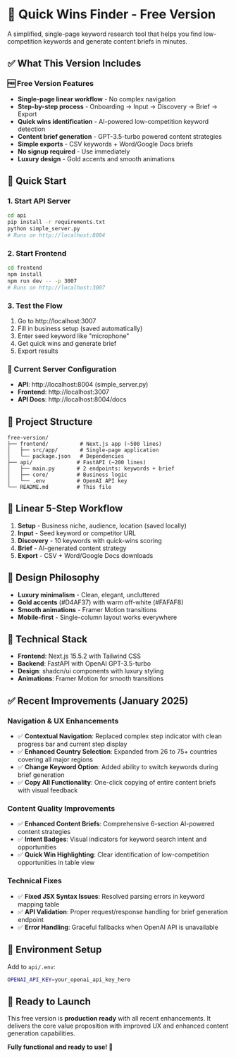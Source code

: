 # 🎯 Quick Wins Finder - Free Version

A simplified, single-page keyword research tool that helps you find low-competition keywords and generate content briefs in minutes.

## ✅ What This Version Includes

### 🆓 Free Version Features
- **Single-page linear workflow** - No complex navigation
- **Step-by-step process** - Onboarding → Input → Discovery → Brief → Export
- **Quick wins identification** - AI-powered low-competition keyword detection
- **Content brief generation** - GPT-3.5-turbo powered content strategies
- **Simple exports** - CSV keywords + Word/Google Docs briefs
- **No signup required** - Use immediately
- **Luxury design** - Gold accents and smooth animations

## 🚀 Quick Start

### 1. Start API Server
```bash
cd api
pip install -r requirements.txt
python simple_server.py
# Runs on http://localhost:8004
```

### 2. Start Frontend
```bash
cd frontend
npm install
npm run dev -- -p 3007
# Runs on http://localhost:3007
```

### 3. Test the Flow
1. Go to http://localhost:3007
2. Fill in business setup (saved automatically)
3. Enter seed keyword like "microphone"
4. Get quick wins and generate brief
5. Export results

### 🔧 Current Server Configuration
- **API**: http://localhost:8004 (simple_server.py)
- **Frontend**: http://localhost:3007
- **API Docs**: http://localhost:8004/docs

## 📁 Project Structure

```
free-version/
├── frontend/          # Next.js app (~500 lines)
│   ├── src/app/       # Single-page application
│   └── package.json   # Dependencies
├── api/              # FastAPI (~200 lines)
│   ├── main.py       # 2 endpoints: keywords + brief
│   ├── core/         # Business logic
│   └── .env          # OpenAI API key
└── README.md         # This file
```

## 🎯 Linear 5-Step Workflow

1. **Setup** - Business niche, audience, location (saved locally)
2. **Input** - Seed keyword or competitor URL
3. **Discovery** - 10 keywords with quick-wins scoring
4. **Brief** - AI-generated content strategy
5. **Export** - CSV + Word/Google Docs downloads

## 🎨 Design Philosophy

- **Luxury minimalism** - Clean, elegant, uncluttered
- **Gold accents** (#D4AF37) with warm off-white (#FAFAF8)
- **Smooth animations** - Framer Motion transitions
- **Mobile-first** - Single-column layout works everywhere

## 🔧 Technical Stack

- **Frontend**: Next.js 15.5.2 with Tailwind CSS
- **Backend**: FastAPI with OpenAI GPT-3.5-turbo
- **Design**: shadcn/ui components with luxury styling
- **Animations**: Framer Motion for smooth transitions

## ✅ Recent Improvements (January 2025)

### Navigation & UX Enhancements
- ✅ **Contextual Navigation**: Replaced complex step indicator with clean progress bar and current step display
- ✅ **Enhanced Country Selection**: Expanded from 26 to 75+ countries covering all major regions
- ✅ **Change Keyword Option**: Added ability to switch keywords during brief generation
- ✅ **Copy All Functionality**: One-click copying of entire content briefs with visual feedback

### Content Quality Improvements
- ✅ **Enhanced Content Briefs**: Comprehensive 6-section AI-powered content strategies
- ✅ **Intent Badges**: Visual indicators for keyword search intent and opportunities
- ✅ **Quick Win Highlighting**: Clear identification of low-competition opportunities in table view

### Technical Fixes
- ✅ **Fixed JSX Syntax Issues**: Resolved parsing errors in keyword mapping table
- ✅ **API Validation**: Proper request/response handling for brief generation endpoint
- ✅ **Error Handling**: Graceful fallbacks when OpenAI API is unavailable

## 🔧 Environment Setup

Add to `api/.env`:
```bash
OPENAI_API_KEY=your_openai_api_key_here
```

## 🎯 Ready to Launch

This free version is **production ready** with all recent enhancements. It delivers the core value proposition with improved UX and enhanced content generation capabilities.

**Fully functional and ready to use! 🚀**